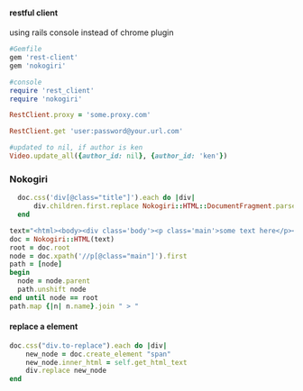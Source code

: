 #### restful client

using rails console instead of chrome plugin


```ruby
#Gemfile
gem 'rest-client'
gem 'nokogiri'

#console
require 'rest_client'
require 'nokogiri'

RestClient.proxy = 'some.proxy.com'

RestClient.get 'user:password@your.url.com'
```



```ruby
#updated to nil, if author is ken
Video.update_all({author_id: nil}, {author_id: 'ken'})
```

### Nokogiri

```ruby
  doc.css('div[@class="title"]').each do |div|
      div.children.first.replace Nokogiri::HTML::DocumentFragment.parse(div.text).children
  end
```


```ruby
text="<html><body><div class='body'><p class='main'>some text here</p></div></body></html>"
doc = Nokogiri::HTML(text)
root = doc.root
node = doc.xpath('//p[@class="main"]').first
path = [node]
begin
  node = node.parent
  path.unshift node
end until node == root
path.map {|n| n.name}.join " > "
```


#### replace a element

```ruby
doc.css("div.to-replace").each do |div|
    new_node = doc.create_element "span"
    new_node.inner_html = self.get_html_text
    div.replace new_node
end
```
